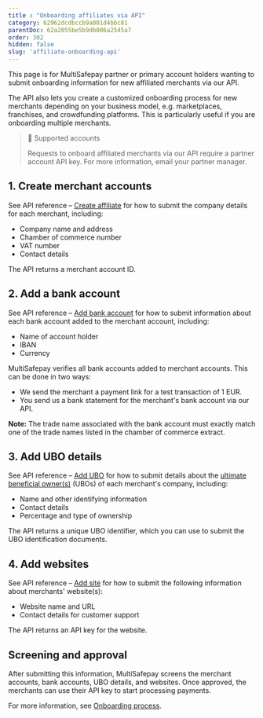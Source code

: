 ```yaml
---
title : "Onboarding affiliates via API"
category: 62962dcdbccb9a001d4bbc81
parentDoc: 62a2055be5b9db006a2545a7
order: 302
hidden: false
slug: 'affiliate-onboarding-api'
---
```


This page is for MultiSafepay partner or primary account holders wanting to submit onboarding information for new affiliated merchants via our API. 

The API also lets you create a customized onboarding process for new merchants depending on your business model, e.g. marketplaces, franchises, and crowdfunding platforms. This is particularly useful if you are onboarding multiple merchants.  


> 📘 Supported accounts
> 
> Requests to onboard affiliated merchants via our API require a partner account API key. For more information, email your partner manager.

## 1. Create merchant accounts

See API reference – [Create affiliate](https://docs-api.multisafepay.com/reference/createaffiliate) for how to submit the company details for each merchant, including:

- Company name and address
- Chamber of commerce number
- VAT number
- Contact details

The API returns a merchant account ID.

## 2. Add a bank account
See API reference – [Add bank account](https://docs-api.multisafepay.com/reference/addaffiliatebankaccount) for how to submit information about each bank account added to the merchant account, including: 

- Name of account holder
- IBAN
- Currency

MultiSafepay verifies all bank accounts added to merchant accounts. This can be done in two ways:

- We send the merchant a payment link for a test transaction of 1 EUR. 
- You send us a bank statement for the merchant's bank account via our API.

**Note:** The trade name associated with the bank account must exactly match one of the trade names listed in the chamber of commerce extract.

## 3. Add UBO details
See API reference – [Add UBO](https://docs-api.multisafepay.com/reference/addaffiliateubo) for how to submit details about the [ultimate beneficial owner(s)](/account/ubo/) (UBOs) of each merchant's company, including:

- Name and other identifying information
- Contact details
- Percentage and type of ownership

The API returns a unique UBO identifier, which you can use to submit the UBO identification documents.

## 4. Add websites
See API reference – [Add site](https://docs-api.multisafepay.com/reference/addaffiliatesite) for how to submit the following information about merchants' website(s):

- Website name and URL
- Contact details for customer support
 
The API returns an API key for the website. 

## Screening and approval 

After submitting this information, MultiSafepay screens the merchant accounts, bank accounts, UBO details, and websites. Once approved, the merchants can use their API key to start processing payments.

For more information, see [Onboarding process](/account/onboarding-process/).
